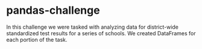 # pandas-challenge
In this challenge we were tasked with analyzing data for district-wide standardized test results for a series of schools. We created DataFrames for each portion of the task. 
